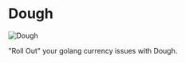 # Dough
![Dough]("https://encrypted-tbn0.gstatic.com/images?q=tbn:ANd9GcQCnVZQ3iXIaiH2c_kKaQ_QwOHsPnNkvU3om10lMMp7TW9Z4MOyVA")

"Roll Out" your golang currency issues with Dough.
